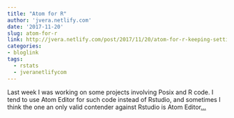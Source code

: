 ```yaml
---
title: "Atom for R"
author: 'jvera.netlify.com'
date: '2017-11-20'
slug: atom-for-r
link: http://jvera.netlify.com/post/2017/11/20/atom-for-r-keeping-settings-in-sync/
categories:
- bloglink
tags:
  - rstats
  - jveranetlifycom
---
```


Last week I was working on some projects involving Posix and R code. I tend to use Atom Editor for such code instead of Rstudio, and sometimes I think the one an only valid contender against Rstudio is Atom Editor[... <i class="fas fa-external-link-alt"></i>](http://jvera.netlify.com/post/2017/11/20/atom-for-r-keeping-settings-in-sync/)

